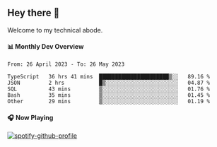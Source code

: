 ## Hey there 👋

Welcome to my technical abode.

#### 📊 Monthly Dev Overview
<!--START_SECTION:waka-->

```text
From: 26 April 2023 - To: 26 May 2023

TypeScript   36 hrs 41 mins  ██████████████████████▒░░   89.16 %
JSON         2 hrs           █▒░░░░░░░░░░░░░░░░░░░░░░░   04.87 %
SQL          43 mins         ▒░░░░░░░░░░░░░░░░░░░░░░░░   01.76 %
Bash         35 mins         ▒░░░░░░░░░░░░░░░░░░░░░░░░   01.45 %
Other        29 mins         ▒░░░░░░░░░░░░░░░░░░░░░░░░   01.19 %
```

<!--END_SECTION:waka-->

#### 🎧 Now Playing

[![spotify-github-profile](https://spotify-github-profile.vercel.app/api/view?uid=james2mid&cover_image=true&theme=natemoo-re)](https://open.spotify.com/user/james2mid?si=2b3baf2b09cb499e)
